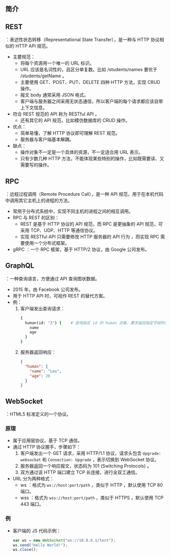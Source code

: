 ## 简介

## REST

：表述性状态转移（Representational State Transfer），是一种与 HTTP 协议相似的 HTTP API 规范。
- 主要规范：
  - 将每个资源用一个唯一的 URL 标识。
  - URL 应该是名词性的，且区分单复数。比如 /students/names 要优于 /students/getName 。
  - 主要使用 GET、POST、PUT、DELETE 四种 HTTP 方法，实现 CRUD 操作。
  - 报文 body 通常采用 JSON 格式。
  - 客户端与服务器之间采用无状态通信，所以客户端的每个请求都应该自带上下文信息。
- 符合 REST 规范的 API 称为 RESTful API 。
  - 还有其它的 API 规范，比如模仿数据库的 CRUD 操作。
- 优点：
  - 简单易懂，了解 HTTP 协议即可理解 REST 规范。
  - 服务器与客户端基本解耦。
- 缺点：
  - 操作对象不一定是一个具体的资源，不一定适合用 URL 表示。
  - 只有少数几种 HTTP 方法，不能体现某些特别的操作，比如既需要读、又需要写的操作。

## RPC

：远程过程调用（Remote Procedure Call），是一种 API 规范，用于在本机代码中调用其它主机上的进程的方法。
- 常用于分布式系统中，实现不同主机的进程之间的相互调用。
- RPC 与 REST 的区别：
  - REST 是基于 HTTP 协议的 API 规范，而 RPC 是更抽象的 API 规范，可采用 TCP、UDP、HTTP 等通信协议。
  - 实现 RESTful API 只需要修改 HTTP 服务器的 API 行为 ，而实现 RPC 需要使用一个分布式框架。
- gRPC ：一个 RPC 框架，基于 HTTP/2 协议，由 Google 公司发布。

## GraphQL

：一种查询语言，方便通过 API 查询图状数据。
- 2015 年，由 Facebook 公司发布。
- 用于 HTTP API 时，可视作 REST 的替代方案。
- 例：
  1. 客户端发出查询请求：
      ```sh
      {
        human(id: "2") {    # 查询指定 id 的 human 对象，要求返回指定字段的值
          name
          age
        }
      }
      ```
  2. 服务器返回响应：
      ```json
      {
        "human": {
          "name": "Leo",
          "age": 20
        }
      }
      ```

## WebSocket

：HTML5 标准定义的一个协议。

### 原理

- 属于应用层协议，基于 TCP 通信。
- 通过 HTTP 协议握手，步骤如下：
  1. 客户端发出一个 GET 请求，采用 HTTP/1.1 协议，请求头包含 `Upgrade: websocket` 和 `Connection: Upgrade` ，表示切换到 WebSocket 协议。
  2. 服务器返回一个响应报文，状态码为 101 (Switching Protocols) 。
  3. 双方通过该 HTTP 端口建立 TCP 长连接，进行全双工通信。
- URL 分为两种格式：
  - ws ：格式为 `ws://host:port/path` ，类似于 HTTP ，默认使用 TCP 80 端口。
  - wss ：格式为 `wss://host:port/path` ，类似于 HTTPS ，默认使用 TCP 443 端口。

### 例

- 客户端的 JS 代码示例：
  ```js
  var ws = new WebSocket("ws://10.0.0.1/test");
  ws.send("Hello World!");
  ws.close();
  ```
